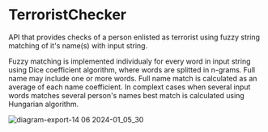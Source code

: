 # TerroristChecker

API that provides checks of a person enlisted as terrorist using fuzzy string matching of it's name(s) with input string.

Fuzzy matching is implemented individualy for every word in input string using Dice coefficient algorithm, where words are splitted in n-grams. Full name may include one or more words. Full name match is calculated as an average of each name coefficient. In complext cases when several input words matches several person's names best match is calculated using Hungarian algorithm.


![diagram-export-14 06 2024-01_05_30](https://github.com/TimurRybakov/TerroristChecker/assets/69992861/19c010a4-1e62-4327-a391-28605895a3ab)
